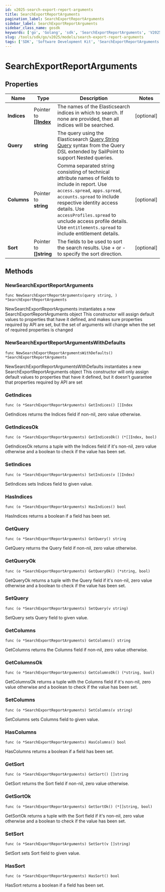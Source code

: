 ```yaml
---
id: v2025-search-export-report-arguments
title: SearchExportReportArguments
pagination_label: SearchExportReportArguments
sidebar_label: SearchExportReportArguments
sidebar_class_name: gosdk
keywords: ['go', 'Golang', 'sdk', 'SearchExportReportArguments', 'V2025SearchExportReportArguments'] 
slug: /tools/sdk/go/v2025/models/search-export-report-arguments
tags: ['SDK', 'Software Development Kit', 'SearchExportReportArguments', 'V2025SearchExportReportArguments']
---
```


# SearchExportReportArguments

## Properties

Name | Type | Description | Notes
------------ | ------------- | ------------- | -------------
**Indices** | Pointer to [**[]Index**](index) | The names of the Elasticsearch indices in which to search. If none are provided, then all indices will be searched. | [optional] 
**Query** | **string** | The query using the Elasticsearch [Query String Query](https://www.elastic.co/guide/en/elasticsearch/reference/5.2/query-dsl-query-string-query.html#query-string) syntax from the Query DSL extended by SailPoint to support Nested queries. | 
**Columns** | Pointer to **string** | Comma separated string consisting of technical attribute names of fields to include in report.  Use `access.spread`, `apps.spread`, `accounts.spread` to include respective identity access details.  Use `accessProfiles.spread` to unclude access profile details.  Use `entitlements.spread` to include entitlement details.  | [optional] 
**Sort** | Pointer to **[]string** | The fields to be used to sort the search results. Use + or - to specify the sort direction. | [optional] 

## Methods

### NewSearchExportReportArguments

`func NewSearchExportReportArguments(query string, ) *SearchExportReportArguments`

NewSearchExportReportArguments instantiates a new SearchExportReportArguments object
This constructor will assign default values to properties that have it defined,
and makes sure properties required by API are set, but the set of arguments
will change when the set of required properties is changed

### NewSearchExportReportArgumentsWithDefaults

`func NewSearchExportReportArgumentsWithDefaults() *SearchExportReportArguments`

NewSearchExportReportArgumentsWithDefaults instantiates a new SearchExportReportArguments object
This constructor will only assign default values to properties that have it defined,
but it doesn't guarantee that properties required by API are set

### GetIndices

`func (o *SearchExportReportArguments) GetIndices() []Index`

GetIndices returns the Indices field if non-nil, zero value otherwise.

### GetIndicesOk

`func (o *SearchExportReportArguments) GetIndicesOk() (*[]Index, bool)`

GetIndicesOk returns a tuple with the Indices field if it's non-nil, zero value otherwise
and a boolean to check if the value has been set.

### SetIndices

`func (o *SearchExportReportArguments) SetIndices(v []Index)`

SetIndices sets Indices field to given value.

### HasIndices

`func (o *SearchExportReportArguments) HasIndices() bool`

HasIndices returns a boolean if a field has been set.

### GetQuery

`func (o *SearchExportReportArguments) GetQuery() string`

GetQuery returns the Query field if non-nil, zero value otherwise.

### GetQueryOk

`func (o *SearchExportReportArguments) GetQueryOk() (*string, bool)`

GetQueryOk returns a tuple with the Query field if it's non-nil, zero value otherwise
and a boolean to check if the value has been set.

### SetQuery

`func (o *SearchExportReportArguments) SetQuery(v string)`

SetQuery sets Query field to given value.


### GetColumns

`func (o *SearchExportReportArguments) GetColumns() string`

GetColumns returns the Columns field if non-nil, zero value otherwise.

### GetColumnsOk

`func (o *SearchExportReportArguments) GetColumnsOk() (*string, bool)`

GetColumnsOk returns a tuple with the Columns field if it's non-nil, zero value otherwise
and a boolean to check if the value has been set.

### SetColumns

`func (o *SearchExportReportArguments) SetColumns(v string)`

SetColumns sets Columns field to given value.

### HasColumns

`func (o *SearchExportReportArguments) HasColumns() bool`

HasColumns returns a boolean if a field has been set.

### GetSort

`func (o *SearchExportReportArguments) GetSort() []string`

GetSort returns the Sort field if non-nil, zero value otherwise.

### GetSortOk

`func (o *SearchExportReportArguments) GetSortOk() (*[]string, bool)`

GetSortOk returns a tuple with the Sort field if it's non-nil, zero value otherwise
and a boolean to check if the value has been set.

### SetSort

`func (o *SearchExportReportArguments) SetSort(v []string)`

SetSort sets Sort field to given value.

### HasSort

`func (o *SearchExportReportArguments) HasSort() bool`

HasSort returns a boolean if a field has been set.


